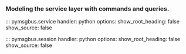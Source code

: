 ### Modeling the service layer with commands and queries.

::: pymsgbus.service
    handler: python
    options:
      show_root_heading: false
      show_source: false

::: pymsgbus.session
    handler: python
    options:
      show_root_heading: false
      show_source: false